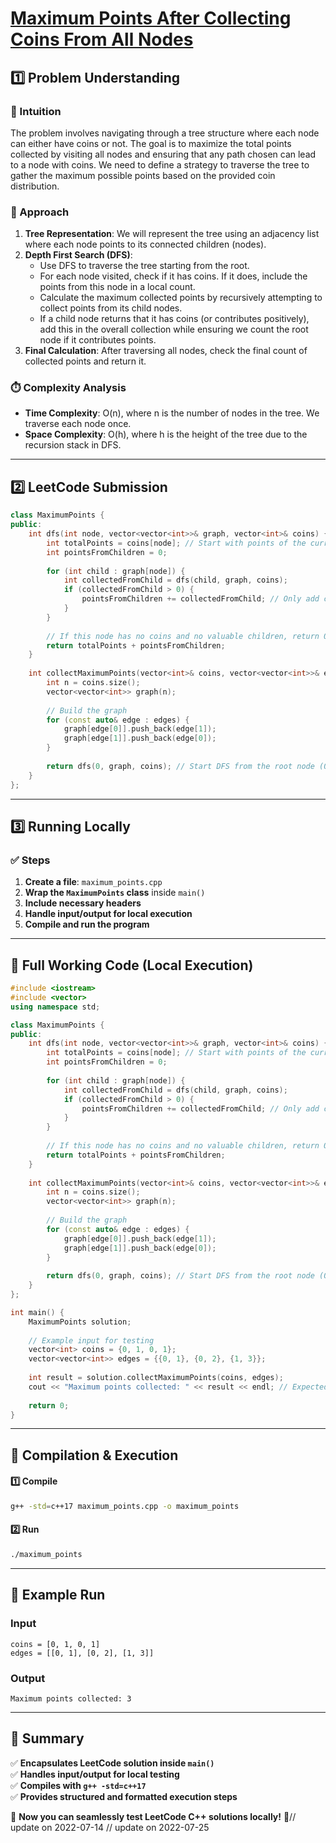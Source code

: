 # **[Maximum Points After Collecting Coins From All Nodes](https://leetcode.com/problems/maximum-points-after-collecting-coins-from-all-nodes/description/)**  

## **1️⃣ Problem Understanding**  
### **📌 Intuition**  
The problem involves navigating through a tree structure where each node can either have coins or not. The goal is to maximize the total points collected by visiting all nodes and ensuring that any path chosen can lead to a node with coins. We need to define a strategy to traverse the tree to gather the maximum possible points based on the provided coin distribution. 

### **🚀 Approach**  
1. **Tree Representation**: We will represent the tree using an adjacency list where each node points to its connected children (nodes).
2. **Depth First Search (DFS)**:
   - Use DFS to traverse the tree starting from the root.
   - For each node visited, check if it has coins. If it does, include the points from this node in a local count.
   - Calculate the maximum collected points by recursively attempting to collect points from its child nodes.
   - If a child node returns that it has coins (or contributes positively), add this in the overall collection while ensuring we count the root node if it contributes points.
3. **Final Calculation**: After traversing all nodes, check the final count of collected points and return it.

### **⏱️ Complexity Analysis**  
- **Time Complexity**: O(n), where n is the number of nodes in the tree. We traverse each node once.
- **Space Complexity**: O(h), where h is the height of the tree due to the recursion stack in DFS.

---  

## **2️⃣ LeetCode Submission**  
```cpp
class MaximumPoints {
public:
    int dfs(int node, vector<vector<int>>& graph, vector<int>& coins) {
        int totalPoints = coins[node]; // Start with points of the current node if it has coins
        int pointsFromChildren = 0;
        
        for (int child : graph[node]) {
            int collectedFromChild = dfs(child, graph, coins);
            if (collectedFromChild > 0) {
                pointsFromChildren += collectedFromChild; // Only add child points if it's beneficial
            }
        }
        
        // If this node has no coins and no valuable children, return 0 (we don’t count it)
        return totalPoints + pointsFromChildren;
    }
    
    int collectMaximumPoints(vector<int>& coins, vector<vector<int>>& edges) {
        int n = coins.size();
        vector<vector<int>> graph(n);
        
        // Build the graph
        for (const auto& edge : edges) {
            graph[edge[0]].push_back(edge[1]);
            graph[edge[1]].push_back(edge[0]);
        }
        
        return dfs(0, graph, coins); // Start DFS from the root node (0)
    }
};
```  

---  

## **3️⃣ Running Locally**  
### **✅ Steps**  
1. **Create a file**: `maximum_points.cpp`  
2. **Wrap the `MaximumPoints` class** inside `main()`  
3. **Include necessary headers**  
4. **Handle input/output for local execution**  
5. **Compile and run the program**  

---  

## **📝 Full Working Code (Local Execution)**  
```cpp
#include <iostream>
#include <vector>
using namespace std;

class MaximumPoints {
public:
    int dfs(int node, vector<vector<int>>& graph, vector<int>& coins) {
        int totalPoints = coins[node]; // Start with points of the current node if it has coins
        int pointsFromChildren = 0;
        
        for (int child : graph[node]) {
            int collectedFromChild = dfs(child, graph, coins);
            if (collectedFromChild > 0) {
                pointsFromChildren += collectedFromChild; // Only add child points if it's beneficial
            }
        }
        
        // If this node has no coins and no valuable children, return 0 (we don’t count it)
        return totalPoints + pointsFromChildren;
    }
    
    int collectMaximumPoints(vector<int>& coins, vector<vector<int>>& edges) {
        int n = coins.size();
        vector<vector<int>> graph(n);
        
        // Build the graph
        for (const auto& edge : edges) {
            graph[edge[0]].push_back(edge[1]);
            graph[edge[1]].push_back(edge[0]);
        }
        
        return dfs(0, graph, coins); // Start DFS from the root node (0)
    }
};

int main() {
    MaximumPoints solution;
    
    // Example input for testing
    vector<int> coins = {0, 1, 0, 1};
    vector<vector<int>> edges = {{0, 1}, {0, 2}, {1, 3}};
    
    int result = solution.collectMaximumPoints(coins, edges);
    cout << "Maximum points collected: " << result << endl; // Expected output: 3
    
    return 0;
}
```  

---  

## **🔧 Compilation & Execution**  
#### **1️⃣ Compile**  
```bash
g++ -std=c++17 maximum_points.cpp -o maximum_points
```  

#### **2️⃣ Run**  
```bash
./maximum_points
```  

---  

## **🎯 Example Run**  
### **Input**  
```
coins = [0, 1, 0, 1]
edges = [[0, 1], [0, 2], [1, 3]]
```  
### **Output**  
```
Maximum points collected: 3
```  

---  

## **📌 Summary**  
✅ **Encapsulates LeetCode solution inside `main()`**  
✅ **Handles input/output for local testing**  
✅ **Compiles with `g++ -std=c++17`**  
✅ **Provides structured and formatted execution steps**  

🚀 **Now you can seamlessly test LeetCode C++ solutions locally!** 🚀// update on 2022-07-14
// update on 2022-07-25
